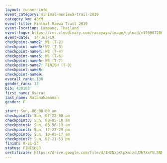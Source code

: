 ```yaml
---
layout: runner-info 
event_category: minimal-meniewa-trail-2019 
category_km: 43KM 
event-title: Minimal Maewa Trail 2019 
event-location: Lampang, Thailand 
event-logo: https://res.cloudinary.com/raceyaya/image/upload/v1569072805/logo/minimal-trail_ktnvsp.jpg 
event-date:  14-Jul-19 
checkpoint-name2: W1 (T-2) 
checkpoint-name3: W2 (T-3) 
checkpoint-name4: W3 (T-4) 
checkpoint-name5: W5 (T-6) 
checkpoint-name6: W6 (T-7) 
checkpoint-name7: FINISH (T-8) 
checkpoint-name8: 
checkpoint-name9: 
overall_rank: 138
gender_rank: 33
bib: 430103
first_name: Usarat
last_name: Ratanakamnuan
gender: F

start: Sun, 06-00-00 am
checkpoint2: Sun, 07-22-50 am
checkpoint3: Sun, 08-05-18 am
checkpoint4: Sun, 08-56-13 am
checkpoint5: Sun, 12-27-29 pm
checkpoint6: Sun, 10-05-17 am
checkpoint7: Sun, 02-21-53 pm
finish: 8-21-53
status: FINISHER
certificate: https://drive.google.com/file/d/1H2NxpXtpXmizdUJk7XxYVLSNDDWL6FwO/view?usp=sharing
---
```

